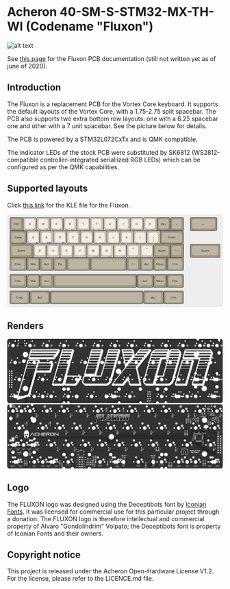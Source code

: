 # Acheron 40-SM-S-STM32-MX-TH-WI (Codename "Fluxon")

![alt text](https://raw.githubusercontent.com/Gondolindrim/acheronLibrary/master/graphics/acheronReadme.png "Acheron Logo")

See [this page](https://gondolindrim.github.io/AcheronDocs/fluxon/intro.html) for the Fluxon PCB documentation (still not written yet as of june of 2020).

## Introduction

The Fluxon is a replacement PCB for the Vortex Core keyboard. It supports the default layouts of the Vortex Core, with a 1.75-2.75 split spacebar. The PCB also supports two extra bottom row layouts: one with a 6.25 spacebar one and other with a 7 unit spacebar. See the picture below for details. 

The PCB is powered by a STM32L072CxTx and is QMK compatible.

The indicator LEDs of the stock PCB were substituted by SK6812 (WS2812-compatible controller-integrated seriallized RGB LEDs) which can be configured as per the QMK capabilities.

## Supported layouts

Click [this link](http://www.keyboard-layout-editor.com/#/gists/73be427d3e8086a9253feece2dae6974) for the KLE file for the Fluxon.

![Fluxon layouts](https://github.com/AcheronProject/Fluxon/raw/master/graphics/fluxon_layouts.png)

## Renders

![Fluxon bottom render](https://github.com/AcheronProject/Fluxon/raw/master/graphics/bottom_render.svg)
![Fluxon top render](https://github.com/AcheronProject/Fluxon/raw/master/graphics/top_render.svg)


## Logo

The FLUXON logo was designed using the Deceptibots font by [Iconian Fonts](http://www.iconian.com/index.html). It was licensed for commercial use for this particular project through a donation. The FLUXON logo is therefore intellectual and commercial property of Álvaro "Gondolindrim" Volpato; the Deceptibots font is property of Iconian Fonts and their owners.

## Copyright notice

This project is released under the Acheron Open-Hardware License V1.2. For the license, please refer to the LICENCE.md file.
